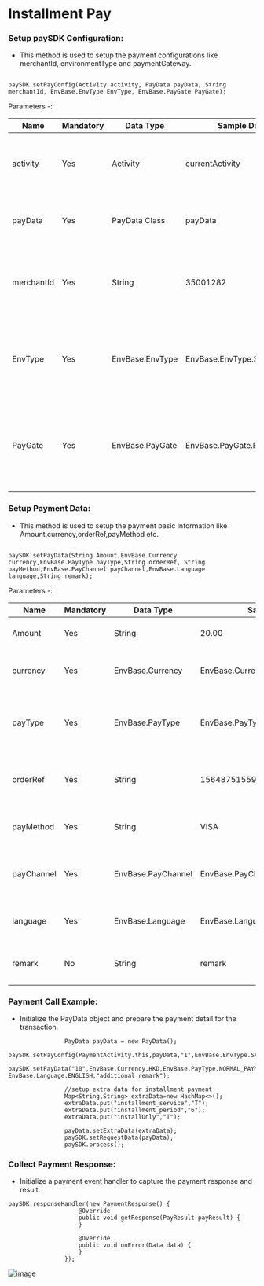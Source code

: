 

# Installment Pay


### Setup paySDK Configuration:      
*   This method is used to setup the payment configurations like merchantId, environmentType and paymentGateway.

```

paySDK.setPayConfig(Activity activity, PayData payData, String merchantId, EnvBase.EnvType EnvType, EnvBase.PayGate PayGate);

```


Parameters -:

Name | Mandatory | Data Type | Sample Data | Description
--- | --- | --- | --- | ---
activity | Yes | Activity | currentActivity | This Parameter is used to setup payData activity for further uses.
payData | Yes | PayData Class | payData | This Parameter is used to setup payData POJO data.
merchantId | Yes | String | 35001282 | This Parameter is used to pass merchant id for the payment configuration.
EnvType | Yes | EnvBase.EnvType | EnvBase.EnvType.SANDBOX | This Parameter is used to setup the environment type. i.e (SANDBOX, PRODUCTION)
PayGate | Yes | EnvBase.PayGate | EnvBase.PayGate.PAYDOLLAR | This Parameter is used to setup payment Gateway type. i.e (PAYDOLLAR, SIAMPAY, PESOPAY)



### Setup Payment Data:      
*   This method is used to setup the payment basic information like Amount,currency,orderRef,payMethod etc.

```

paySDK.setPayData(String Amount,EnvBase.Currency currency,EnvBase.PayType payType,String orderRef, String payMethod,EnvBase.PayChannel payChannel,EnvBase.Language language,String remark);

```


Parameters -:

Name | Mandatory | Data Type | Sample Data | Description
--- | --- | --- | --- | ---
Amount | Yes | String | 20.00 | This Parameter is used to setup transaction amount.
currency | Yes | EnvBase.Currency | EnvBase.Currency.HKD | This Parameter is used to setup currency for the transaction.
payType | Yes | EnvBase.PayType | EnvBase.PayType.NORMAL_PAYMENT | This Parameter is used setup the payment type for the transaction. i.e (NORMAL_PAYMENT, HOLD_PAYMENT)
orderRef | Yes | String | 156487515598 | This Parameter is used to setup the order reference number for the transaction.
payMethod | Yes | String | VISA | This Parameter is used to setup payment method for the transaction.
payChannel | Yes | EnvBase.PayChannel | EnvBase.PayChannel.WEBVIEW | This Parameter is used to setup payment channel for the transaction. i.e (WEBVIEW, DIRECT)
language | Yes | EnvBase.Language | EnvBase.Language.ENGLISH | This Parameter is used to setup payment language for the transaction.
remark | No | String | remark | This Parameter is used to setup payment remark for the transaction.


### Payment Call Example:      
*   Initialize the PayData object and prepare the payment detail for the transaction.

```
                PayData payData = new PayData();
                paySDK.setPayConfig(PaymentActivity.this,payData,"1",EnvBase.EnvType.SANDBOX,EnvBase.PayGate.PAYDOLLAR);
                paySDK.setPayData("10",EnvBase.Currency.HKD,EnvBase.PayType.NORMAL_PAYMENT,"abcde12345","VISA",EnvBase.PayChannel.DIRECT, EnvBase.Language.ENGLISH,"additional remark");

                //setup extra data for installment payment 
                Map<String,String> extraData=new HashMap<>();
                extraData.put("installment_service","T");
                extraData.put("installment_period","6");
                extraData.put("installOnly","T");

                payData.setExtraData(extraData);
                paySDK.setRequestData(payData);
                paySDK.process();

```

### Collect Payment Response:
*   Initialize a payment event handler to capture the payment response and result.

```
paySDK.responseHandler(new PaymentResponse() {
                    @Override
                    public void getResponse(PayResult payResult) {
                    }

                    @Override
                    public void onError(Data data) {
                    }
                });
  ```
![image](https://user-images.githubusercontent.com/57220911/79413782-82077380-7fc6-11ea-9bbf-d0a6a99707b1.png)


